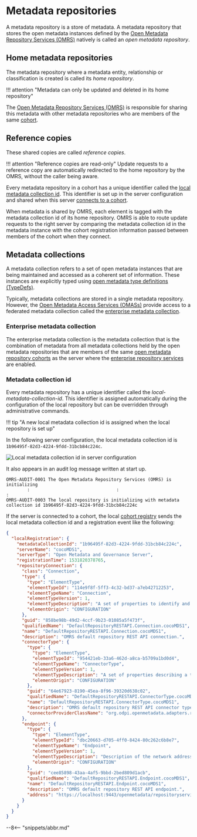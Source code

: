 <!-- SPDX-License-Identifier: CC-BY-4.0 -->
<!-- Copyright Contributors to the Egeria project. -->

# Metadata repositories

A metadata repository is a store of metadata. A metadata repository that stores the open metadata instances
defined by the [Open Metadata Repository Services (OMRS)](/services/omrs) natively is
called an *open metadata repository*.

## Home metadata repositories

The metadata repository where a metadata entity, relationship or classification is created is called its *home repository*.

!!! attention "Metadata can only be updated and deleted in its home repository"

The [Open Metadata Repository Services (OMRS)](/services/omrs) is responsible
for sharing this metadata with other metadata repositories who are
members of the same [cohort](cohort.md).

## Reference copies

These shared copies are called *reference copies*.

!!! attention "Reference copies are read-only"
    Update requests to a reference copy are automatically redirected to the home repository by the OMRS, without the caller being aware.

Every metadata repository in a cohort has a unique identifier called the
[local metadata collection id](#metadata-collection-id).
This identifier is set up in the server configuration and shared when this
server [connects to a cohort](/concepts/cohort-member).

When metadata is shared by OMRS, each element is tagged with the metadata
collection id of its home repository.
OMRS is able to route update requests to the right server by comparing
the metadata collection
id in the metadata instance with the cohort registration information passed
between members of the cohort when they connect.

## Metadata collections

A metadata collection refers to a set of open metadata instances that are being maintained and accessed as a
coherent set of information.  These instances are explicitly typed using
[open metadata type definitions (TypeDefs)](/types).

Typically, metadata collections are stored in a single metadata repository.
However, the [Open Metadata Access Services (OMASs)](/services/omas) provide access to
a federated metadata collection called the [enterprise metadata collection](#enterprise-metadata-collection).

### Enterprise metadata collection

The enterprise metadata collection is the metadata collection
that is the combination of metadata from all metadata collections held by the
open metadata repositories that are members of
the same [open metadata repository cohorts](cohort.md)
as the server where the
[enterprise repository services](../#enterprise-repository-services) are enabled.

### Metadata collection id

Every metadata repository has a unique identifier called
the *local-metadata-collection-id*.
This identifier is assigned automatically during the configuration
of the local repository
but can be overridden through administrative commands.

!!! tip "A new local metadata collection id is assigned when the local repository is set up"

In the following server configuration, the local metadata collection id is
`1b96495f-82d3-4224-9fdd-31bcb84c224c`.

![Local metadata collection id in server configuration](local-metadata-collection-id-in-config.png)

It also appears in an audit log message written at start up.

```text
OMRS-AUDIT-0001 The Open Metadata Repository Services (OMRS) is initializing
        :                                 :                              :
OMRS-AUDIT-0003 The local repository is initializing with metadata collection id 1b96495f-82d3-4224-9fdd-31bcb84c224c
```

If the server is connected to a cohort, the local [cohort registry](../cohort/#cohort-registry)
sends the local metadata collection id and a registration event like the following:

```json linenums="1" hl_lines="3"
{
  "localRegistration": {
    "metadataCollectionId": "1b96495f-82d3-4224-9fdd-31bcb84c224c",
    "serverName": "cocoMDS1",
    "serverType": "Open Metadata and Governance Server",
    "registrationTime": 1531820378765,
    "repositoryConnection": {
      "class": "Connection",
      "type": {
        "type": "ElementType",
        "elementTypeId": "114e9f8f-5ff3-4c32-bd37-a7eb42712253",
        "elementTypeName": "Connection",
        "elementTypeVersion": 1,
        "elementTypeDescription": "A set of properties to identify and configure a connector instance.",
        "elementOrigin": "CONFIGURATION"
      },
      "guid": "858be98b-49d2-4ccf-9b23-01085a5f473f",
      "qualifiedName": "DefaultRepositoryRESTAPI.Connection.cocoMDS1",
      "name": "DefaultRepositoryRESTAPI.Connection.cocoMDS1",
      "description": "OMRS default repository REST API connection.",
      "connectorType": {
        "type": {
          "type": "ElementType",
          "elementTypeId": "954421eb-33a6-462d-a8ca-b5709a1bd0d4",
          "elementTypeName": "ConnectorType",
          "elementTypeVersion": 1,
          "elementTypeDescription": "A set of properties describing a type of connector.",
          "elementOrigin": "CONFIGURATION"
        },
        "guid": "64e67923-8190-45ea-8f96-39320d638c02",
        "qualifiedName": "DefaultRepositoryRESTAPI.ConnectorType.cocoMDS1",
        "name": "DefaultRepositoryRESTAPI.ConnectorType.cocoMDS1",
        "description": "OMRS default repository REST API connector type.",
        "connectorProviderClassName": "org.odpi.openmetadata.adapters.repositoryservices.rest.repositoryconnector.OMRSRESTRepositoryConnectorProvider"
      },
      "endpoint": {
        "type": {
          "type": "ElementType",
          "elementTypeId": "dbc20663-d705-4ff0-8424-80c262c6b8e7",
          "elementTypeName": "Endpoint",
          "elementTypeVersion": 1,
          "elementTypeDescription": "Description of the network address and related information needed to call a software service.",
          "elementOrigin": "CONFIGURATION"
        },
        "guid": "cee85898-43aa-4af5-9bbd-2bed809d1acb",
        "qualifiedName": "DefaultRepositoryRESTAPI.Endpoint.cocoMDS1",
        "name": "DefaultRepositoryRESTAPI.Endpoint.cocoMDS1",
        "description": "OMRS default repository REST API endpoint.",
        "address": "https://localhost:9443/openmetadata/repositoryservices/"
      }
    }
  }
}
```

--8<-- "snippets/abbr.md"
